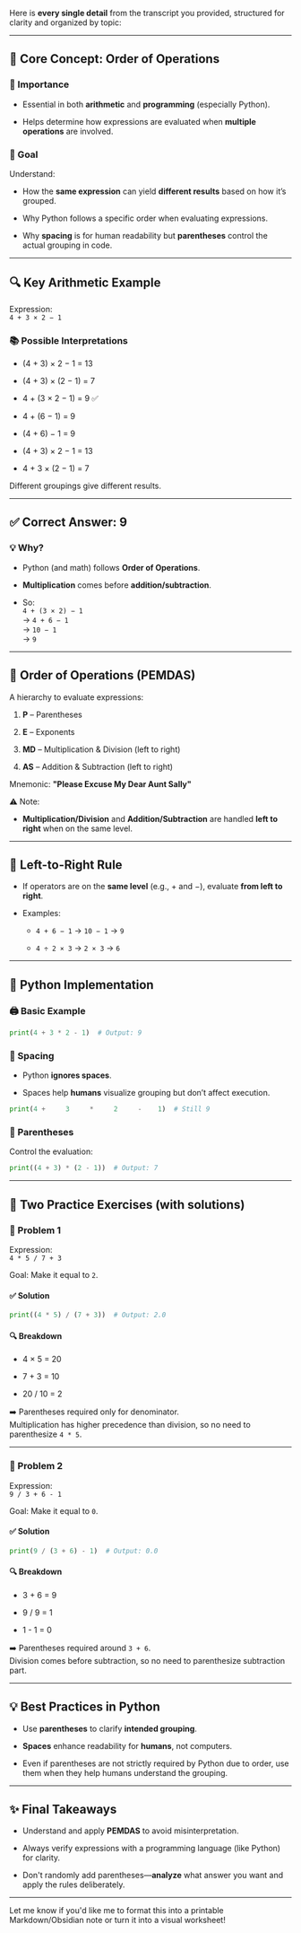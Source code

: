 Here is **every single detail** from the transcript you provided, structured for clarity and organized by topic:

---

## 🧠 **Core Concept: Order of Operations**

### 🔢 Importance

- Essential in both **arithmetic** and **programming** (especially Python).
    
- Helps determine how expressions are evaluated when **multiple operations** are involved.
    

### 🎯 Goal

Understand:

- How the **same expression** can yield **different results** based on how it’s grouped.
    
- Why Python follows a specific order when evaluating expressions.
    
- Why **spacing** is for human readability but **parentheses** control the actual grouping in code.
    

---

## 🔍 **Key Arithmetic Example**

Expression:  
`4 + 3 × 2 − 1`

### 📚 Possible Interpretations

- (4 + 3) × 2 − 1 = 13
    
- (4 + 3) × (2 − 1) = 7
    
- 4 + (3 × 2 − 1) = 9 ✅
    
- 4 + (6 − 1) = 9
    
- (4 + 6) − 1 = 9
    
- (4 + 3) × 2 − 1 = 13
    
- 4 + 3 × (2 − 1) = 7
    

Different groupings give different results.

---

## ✅ **Correct Answer: 9**

### 💡 Why?

- Python (and math) follows **Order of Operations**.
    
- **Multiplication** comes before **addition/subtraction**.
    
- So:  
    `4 + (3 × 2) − 1`  
    → `4 + 6 − 1`  
    → `10 − 1`  
    → `9`
    

---

## 📏 **Order of Operations (PEMDAS)**

A hierarchy to evaluate expressions:

1. **P** – Parentheses
    
2. **E** – Exponents
    
3. **MD** – Multiplication & Division (left to right)
    
4. **AS** – Addition & Subtraction (left to right)
    

Mnemonic: **"Please Excuse My Dear Aunt Sally"**

⚠️ Note:

- **Multiplication/Division** and **Addition/Subtraction** are handled **left to right** when on the same level.
    

---

## 🧠 **Left-to-Right Rule**

- If operators are on the **same level** (e.g., + and −), evaluate **from left to right**.
    
- Examples:
    
    - `4 + 6 − 1` → `10 − 1` → `9`
        
    - `4 ÷ 2 × 3` → `2 × 3` → `6`
        

---

## 🐍 **Python Implementation**

### 🖨️ Basic Example

```python
print(4 + 3 * 2 - 1)  # Output: 9
```

### 📏 Spacing

- Python **ignores spaces**.
    
- Spaces help **humans** visualize grouping but don’t affect execution.
    

```python
print(4 +     3     *     2     -    1)  # Still 9
```

### 🧩 Parentheses

Control the evaluation:

```python
print((4 + 3) * (2 - 1))  # Output: 7
```

---

## 🧪 **Two Practice Exercises (with solutions)**

### 🧠 Problem 1

Expression:  
`4 * 5 / 7 + 3`

Goal: Make it equal to `2`.

#### ✅ Solution

```python
print((4 * 5) / (7 + 3))  # Output: 2.0
```

#### 🔍 Breakdown

- 4 × 5 = 20
    
- 7 + 3 = 10
    
- 20 / 10 = 2
    

➡️ Parentheses required only for denominator.  
Multiplication has higher precedence than division, so no need to parenthesize `4 * 5`.

---

### 🧠 Problem 2

Expression:  
`9 / 3 + 6 - 1`

Goal: Make it equal to `0`.

#### ✅ Solution

```python
print(9 / (3 + 6) - 1)  # Output: 0.0
```

#### 🔍 Breakdown

- 3 + 6 = 9
    
- 9 / 9 = 1
    
- 1 - 1 = 0
    

➡️ Parentheses required around `3 + 6`.  
Division comes before subtraction, so no need to parenthesize subtraction part.

---

## 💡 Best Practices in Python

- Use **parentheses** to clarify **intended grouping**.
    
- **Spaces** enhance readability for **humans**, not computers.
    
- Even if parentheses are not strictly required by Python due to order, use them when they help humans understand the grouping.
    

---

## ✨ Final Takeaways

- Understand and apply **PEMDAS** to avoid misinterpretation.
    
- Always verify expressions with a programming language (like Python) for clarity.
    
- Don't randomly add parentheses—**analyze** what answer you want and apply the rules deliberately.
    

---

Let me know if you'd like me to format this into a printable Markdown/Obsidian note or turn it into a visual worksheet!